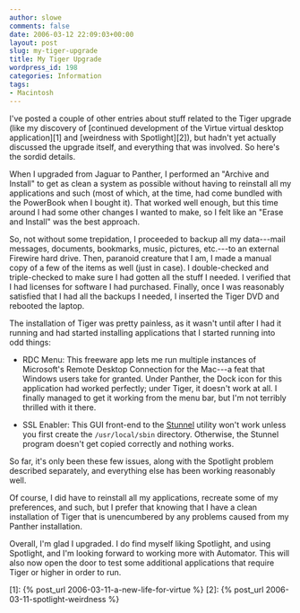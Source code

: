 ```yaml
---
author: slowe
comments: false
date: 2006-03-12 22:09:03+00:00
layout: post
slug: my-tiger-upgrade
title: My Tiger Upgrade
wordpress_id: 198
categories: Information
tags:
- Macintosh
---
```


I've posted a couple of other entries about stuff related to the Tiger upgrade (like my discovery of [continued development of the Virtue virtual desktop application][1] and [weirdness with Spotlight][2]), but hadn't yet actually discussed the upgrade itself, and everything that was involved. So here's the sordid details.

When I upgraded from Jaguar to Panther, I performed an "Archive and Install" to get as clean a system as possible without having to reinstall all my applications and such (most of which, at the time, had come bundled with the PowerBook when I bought it). That worked well enough, but this time around I had some other changes I wanted to make, so I felt like an "Erase and Install" was the best approach.

So, not without some trepidation, I proceeded to backup all my data---mail messages, documents, bookmarks, music, pictures, etc.---to an external Firewire hard drive. Then, paranoid creature that I am, I made a manual copy of a few of the items as well (just in case). I double-checked and triple-checked to make sure I had gotten all the stuff I needed. I verified that I had licenses for software I had purchased. Finally, once I was reasonably satisfied that I had all the backups I needed, I inserted the Tiger DVD and rebooted the laptop.

The installation of Tiger was pretty painless, as it wasn't until after I had it running and had started installing applications that I started running into odd things:

* RDC Menu: This freeware app lets me run multiple instances of Microsoft's Remote Desktop Connection for the Mac---a feat that Windows users take for granted. Under Panther, the Dock icon for this application had worked perfectly; under Tiger, it doesn't work at all. I finally managed to get it working from the menu bar, but I'm not terribly thrilled with it there.

* SSL Enabler: This GUI front-end to the [Stunnel](http://stunnel.mirt.net/) utility won't work unless you first create the `/usr/local/sbin` directory. Otherwise, the Stunnel program doesn't get copied correctly and nothing works.

So far, it's only been these few issues, along with the Spotlight problem described separately, and everything else has been working reasonably well.

Of course, I did have to reinstall all my applications, recreate some of my preferences, and such, but I prefer that knowing that I have a clean installation of Tiger that is unencumbered by any problems caused from my Panther installation.

Overall, I'm glad I upgraded. I do find myself liking Spotlight, and using Spotlight, and I'm looking forward to working more with Automator. This will also now open the door to test some additional applications that require Tiger or higher in order to run.

[1]: {% post_url 2006-03-11-a-new-life-for-virtue %}
[2]: {% post_url 2006-03-11-spotlight-weirdness %}
